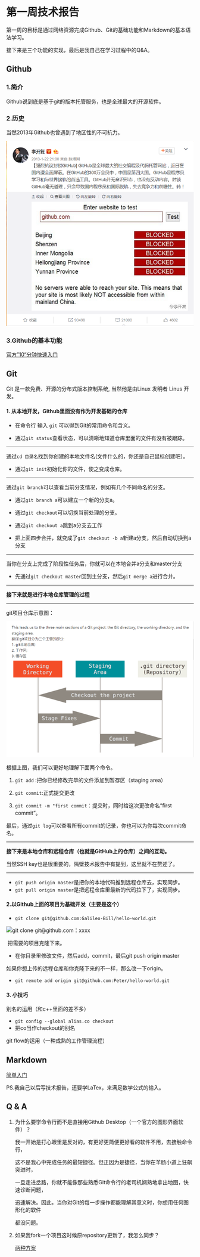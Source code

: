 #  第一周技术报告

第一周的目标是通过网络资源完成Github、Git的基础功能和Markdown的基本语法学习。

接下来是三个功能的实现，最后是我自己在学习过程中的Q&A。

## Github

### 1.简介

Github说到底是基于git的版本托管服务，也是全球最大的开源软件。

### 2.历史

当然2013年Github也曾遇到了地区性的不可抗力。

![Github-history](img/Github-history.png)

### 3.Github的基本功能

[官方”10“分钟快速入门](https://guides.github.com/activities/hello-world/)

## Git

Git 是一款免费、开源的分布式版本控制系统, 当然他是由Linux 发明者 Linus 开发。

#### 1. 从本地开发，Github里面没有作为开发基础的仓库

- 在命令行 输入 `git` 可以得到Git的常用命令和含义。

- 通过`git status`查看状态，可以清晰地知道仓库里面的文件有没有被跟踪。

- ----

  通过`cd 目录名`找到你创建的本地文件名(文件什么的，你还是自己鼠标创建吧）。

- 通过`git init`初始化你的文件，使之变成仓库。

- ----

  通过`git branch`可以查看当前分支情况，例如有几个不同命名的分支。

- 通过`git branch a`可以建立一个新的分支a。

- 通过`git checkout`可以切换当前处理的分支。

- 通过`git checkout a`跳到a分支去工作

- 把上面四步合并，就变成了`git checkout -b a`新建a分支，然后自动切换到a分支

- ----

  当你在分支上完成了阶段性任务后，你就可以在本地合并a分支和master分支

- 先通过`git checkout master`回到主分支，然后`git merge a`进行合并。

----

**接下来就是进行本地仓库管理的过程**

-------

git项目仓库示意图：

![Git project](img/Git%20project.png)

根据上图，我们可以更好地理解下面两个命令。

1. `git add` :把你已经修改完毕的文件添加到暂存区（staging area）


2. `git commit`:正式提交更改


3. `git commit -m "first commit`：提交时，同时给这次更改命名“first commit”。

最后，通过`git log`可以查看所有commit的记录，你也可以为你每次commit命名。

-----------------------------------------------

**接下来是本地仓库和远程仓库（也就是GitHub上的仓库）之间的互动。**

当然SSH key也是很重要的，隔壁技术报告中有提到，这里就不在赘述了。

--------------------------------

- `git push origin master`是把你的本地代码推到远程仓库去，实现同步。
- `git pull origin master`是把远程仓库里最新的代码拉下了，实现同步。





#### 2.以Github上面的项目为基础开发（主要是这个）

- `git clone git@github.com:Galileo-Bill/hello-world.git`

![git clone git@github.com：xxxx](img/git%20clone%20git%40github.com：xxxx.png)

​	把需要的项目克隆下来。

- 在你目录里修改文件，然后add，commit，最后git push origin master

如果你想上传的远程仓库和你克隆下来的不一样，那么改一下origin。

- `git remote add origin git@github.com:Peter/hello-world.git`



#### 3.  小技巧

别名的运用（和c++里面的差不多）

- `git config --global alias.co checkout`
- 把co当作checkout的别名

git flow的运用（一种成熟的工作管理流程）



## Markdown

[简单入门](http://www.jianshu.com/p/q81RERV)

PS.我自己以后写技术报告，还要学LaTex，来满足数学公式的输入。

## Q & A

1. 为什么要学命令行而不是直接用Github Desktop（一个官方的图形界面软件）？

   ​	我一开始是打心眼里是反对的，有更好更简便更好看的软件不用，去接触命令行，

   这不是我心中完成任务的最短捷径。但正因为是捷径，当你在羊肠小道上狂飙突进时，

   一旦走进岔路，你就不能像那些熟悉Git命令行的老司机娴熟地拿出地图，快速诊断问题，

   迅速解决。因此，当你对Git的每一步操作都能理解其意义时，你想用任何图形化的软件

   都没问题。

2. 如果我fork一个项目这时候原repository更新了，我怎么同步？ 

   [两种方案](https://jinlong.github.io/2015/10/12/syncing-a-fork/)

   ​



